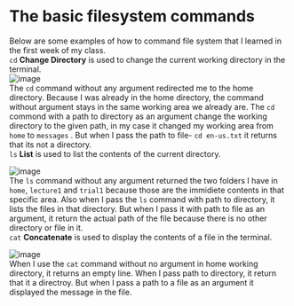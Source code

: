# **The basic filesystem commands** <br> 
Below are some examples of how to command file system that I learned in the first week of my class.<br>
```cd``` **Change Directory**
is used to change the current working directory in the terminal.<br> 
![image](cd.png)<br>
The ```cd``` command without any argument redirected me to the home directory. Because I was already in the home directory, the command without argument stays in the same working area we already are. The ```cd``` commond with a path to directory as an argument change the working directory to the given path, in my case it changed my working area from ```home``` to ```messages``` . But when I pass the path to file- ```cd en-us.txt``` it returns that its not a directory.<br>
```ls``` **List**
is used to list the contents of the current directory.<br> 

![image](ls.png) <br>
The ```ls``` command without any argument returned the two folders I have in ```home```, ```lecture1``` and ```trial1``` because those are the immidiete contents in that specific area. Also when I pass the ```ls``` command with path to directory, it lists the files in that directory. But when I pass it with path to file as an argument, it return the actual path of the file because there is no other directory or file in it.<br>
```cat``` **Concatenate**
is used to display the contents of a file in the terminal.<br> 

![image](cat.png) <br>
When I use the ```cat``` command without no argument in home working directory, it returns an empty line. When I pass path to directory, it return that it a directroy. But when I pass a path to a file as an argument it displayed the message in the file.
